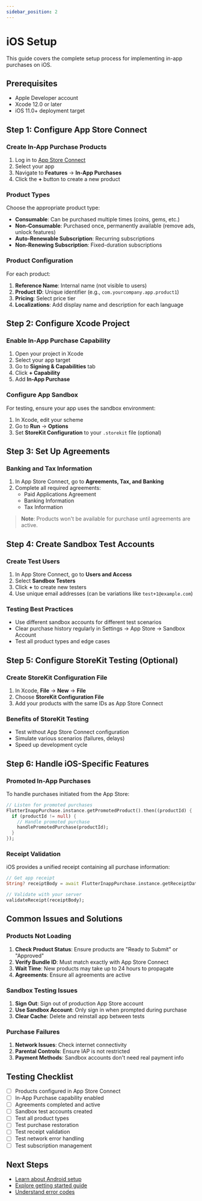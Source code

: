 ```yaml
---
sidebar_position: 2
---
```


# iOS Setup

This guide covers the complete setup process for implementing in-app purchases on iOS.

## Prerequisites

- Apple Developer account
- Xcode 12.0 or later
- iOS 11.0+ deployment target

## Step 1: Configure App Store Connect

### Create In-App Purchase Products

1. Log in to [App Store Connect](https://appstoreconnect.apple.com)
2. Select your app
3. Navigate to **Features** → **In-App Purchases**
4. Click the **+** button to create a new product

### Product Types

Choose the appropriate product type:

- **Consumable**: Can be purchased multiple times (coins, gems, etc.)
- **Non-Consumable**: Purchased once, permanently available (remove ads, unlock features)
- **Auto-Renewable Subscription**: Recurring subscriptions
- **Non-Renewing Subscription**: Fixed-duration subscriptions

### Product Configuration

For each product:

1. **Reference Name**: Internal name (not visible to users)
2. **Product ID**: Unique identifier (e.g., `com.yourcompany.app.product1`)
3. **Pricing**: Select price tier
4. **Localizations**: Add display name and description for each language

## Step 2: Configure Xcode Project

### Enable In-App Purchase Capability

1. Open your project in Xcode
2. Select your app target
3. Go to **Signing & Capabilities** tab
4. Click **+ Capability**
5. Add **In-App Purchase**

### Configure App Sandbox

For testing, ensure your app uses the sandbox environment:

1. In Xcode, edit your scheme
2. Go to **Run** → **Options**
3. Set **StoreKit Configuration** to your `.storekit` file (optional)

## Step 3: Set Up Agreements

### Banking and Tax Information

1. In App Store Connect, go to **Agreements, Tax, and Banking**
2. Complete all required agreements:
   - Paid Applications Agreement
   - Banking Information
   - Tax Information

> **Note**: Products won't be available for purchase until agreements are active.

## Step 4: Create Sandbox Test Accounts

### Create Test Users

1. In App Store Connect, go to **Users and Access**
2. Select **Sandbox Testers**
3. Click **+** to create new testers
4. Use unique email addresses (can be variations like `test+1@example.com`)

### Testing Best Practices

- Use different sandbox accounts for different test scenarios
- Clear purchase history regularly in Settings → App Store → Sandbox Account
- Test all product types and edge cases

## Step 5: Configure StoreKit Testing (Optional)

### Create StoreKit Configuration File

1. In Xcode, **File** → **New** → **File**
2. Choose **StoreKit Configuration File**
3. Add your products with the same IDs as App Store Connect

### Benefits of StoreKit Testing

- Test without App Store Connect configuration
- Simulate various scenarios (failures, delays)
- Speed up development cycle

## Step 6: Handle iOS-Specific Features

### Promoted In-App Purchases

To handle purchases initiated from the App Store:

```dart
// Listen for promoted purchases
FlutterInappPurchase.instance.getPromotedProduct().then((productId) {
  if (productId != null) {
    // Handle promoted purchase
    handlePromotedPurchase(productId);
  }
});
```

### Receipt Validation

iOS provides a unified receipt containing all purchase information:

```dart
// Get app receipt
String? receiptBody = await FlutterInappPurchase.instance.getReceiptData();

// Validate with your server
validateReceipt(receiptBody);
```

## Common Issues and Solutions

### Products Not Loading

1. **Check Product Status**: Ensure products are "Ready to Submit" or "Approved"
2. **Verify Bundle ID**: Must match exactly with App Store Connect
3. **Wait Time**: New products may take up to 24 hours to propagate
4. **Agreements**: Ensure all agreements are active

### Sandbox Testing Issues

1. **Sign Out**: Sign out of production App Store account
2. **Use Sandbox Account**: Only sign in when prompted during purchase
3. **Clear Cache**: Delete and reinstall app between tests

### Purchase Failures

1. **Network Issues**: Check internet connectivity
2. **Parental Controls**: Ensure IAP is not restricted
3. **Payment Methods**: Sandbox accounts don't need real payment info

## Testing Checklist

- [ ] Products configured in App Store Connect
- [ ] In-App Purchase capability enabled
- [ ] Agreements completed and active
- [ ] Sandbox test accounts created
- [ ] Test all product types
- [ ] Test purchase restoration
- [ ] Test receipt validation
- [ ] Test network error handling
- [ ] Test subscription management

## Next Steps

- [Learn about Android setup](./setup-android)
- [Explore getting started guide](./quickstart)
- [Understand error codes](../api/error-codes)